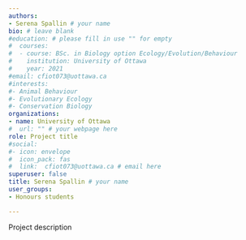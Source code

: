 ```yaml
---
authors:
- Serena Spallin # your name
bio: # leave blank
#education: # please fill in use "" for empty
#  courses:
#  - course: BSc. in Biology option Ecology/Evolution/Behaviour
#    institution: University of Ottawa
#    year: 2021
#email: cfiot073@uottawa.ca
#interests:
#- Animal Behaviour
#- Evolutionary Ecology
#- Conservation Biology
organizations:
- name: University of Ottawa 
#  url: "" # your webpage here
role: Project title
#social:
#- icon: envelope
#  icon_pack: fas
#  link:  cfiot073@uottawa.ca # email here
superuser: false
title: Serena Spallin # your name
user_groups:
- Honours students

---
```


Project description
